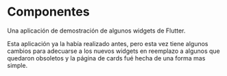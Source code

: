 # Componentes

Una aplicación de demostración de algunos widgets de Flutter.


Esta aplicación ya la había realizado antes, pero esta vez tiene algunos cambios para adecuarse a los nuevos widgets en reemplazo a algunos que quedaron obsoletos y la página de cards fué hecha de una forma mas simple.
